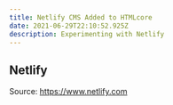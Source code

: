 ```yaml
---
title: Netlify CMS Added to HTMLcore
date: 2021-06-29T22:10:52.925Z
description: Experimenting with Netlify
---
```

## Netlify

Source: <https://www.netlify.com>